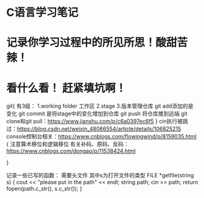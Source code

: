 # C语言学习笔记

# 记录你学习过程中的所见所思！酸甜苦辣！

# 看什么看！ 赶紧填坑啊！ 
git{
有3级：
  1.working folder 工作区
  2.stage 
  3.版本管理仓库
git add添加的是变化
git commit 是将stage中的变化增加到仓库
git push 将仓库推到远端
git clone和git pull：https://www.jianshu.com/p/c6a0397ec6f5
}
cin执行被跳过：https://blog.csdn.net/weixin_48066554/article/details/106825215
console控制台相关：https://www.cnblogs.com/flowingwind/p/8159035.html
{
  注意算术移位和逻辑移位
  有关补码、原码、反码：https://www.cnblogs.com/dongao/p/11538424.html
  
}

记录一些已写的函数：
需要头文件<string>
其中s为打开文件的类型
FILE *getfile(string s)
{
  cout << "please put in the path" << endl;
  string path;
  cin >> path;
  return fopen(path.c_str(), s.c_str());
}